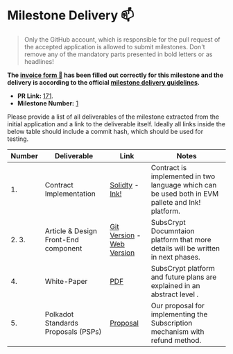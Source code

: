 # Milestone Delivery :mailbox:

> Only the GitHub account, which is responsible for the pull request of the accepted application is allowed to submit milestones. Don't remove any of the mandatory parts presented in bold letters or as headlines!

**The [invoice form :pencil:](https://forms.gle/8Wx7nxtq8fKrsuEz8) has been filled out correctly for this milestone and the delivery is according to the official [milestone delivery guidelines](https://github.com/w3f/General-Grants-Program/blob/master/grants/milestone-deliverables-guidelines.md).**  

* **PR Link:** [171](https://github.com/w3f/Open-Grants-Program/pull/171). 
* **Milestone Number:** [1](https://github.com/w3f/Open-Grants-Program/blob/master/applications/SubsCrypt.md#milestone-1--smart-contract)

Please provide a list of all deliverables of the milestone extracted from the initial application and a link to the deliverable itself. Ideally all links inside the below table should include a commit hash, which should be used for testing.

| Number | Deliverable | Link | Notes |
| ------------- | ------------- | ------------- |------------- |
| 1. | Contract Implementation |[Solidty](https://github.com/oxydev/SubsCrypt-solidty) - [Ink!](https://github.com/oxydev/SubsCrypt-ink)| Contract is implemented in two language which can be used both in EVM pallete and Ink! platform.| 
| 2. 3.  | Article & Design Front-End component | [Git Version](https://github.com/oxydev/SubsCrypt-docs) - [Web Version](https://oxydev.github.io/SubsCrypt-docs/)| SubsCrypt Documntaion platform that more details will be written in next phases.| 
| 4.  | White-Paper | [PDF]()| SubsCrypt platform and future plans are explained in an abstract level .| 
| 5.  | Polkadot Standards Proposals (PSPs) | [Proposal](#)| Our proposal for implementing the Subscription mechanism with refund method.| 

